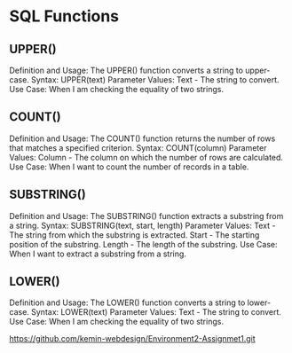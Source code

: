 # SQL Functions

## UPPER()

 Definition and Usage: The UPPER() function converts a string to upper-case.
 Syntax: UPPER(text)
 Parameter Values: Text - The string to convert.
 Use Case: When I am checking the equality of two strings.

## COUNT()

Definition and Usage: The COUNT() function returns the number of rows that matches a specified criterion.
Syntax: COUNT(column)
 Parameter Values: Column - The column on which the number of rows are calculated.
 Use Case: When I want to count the number of records in a table.

## SUBSTRING()

 Definition and Usage: The SUBSTRING() function extracts a substring from a string.
 Syntax: SUBSTRING(text, start, length)
 Parameter Values: Text - The string from which the substring is extracted. Start - The starting position of the substring. Length - The length of the substring.
 Use Case: When I want to extract a substring from a string.

## LOWER()

Definition and Usage: The LOWER() function converts a string to lower-case.
Syntax: LOWER(text)
Parameter Values: Text - The string to convert.
Use Case: When I am checking the equality of two strings.  


https://github.com/kemin-webdesign/Environment2-Assignmet1.git

